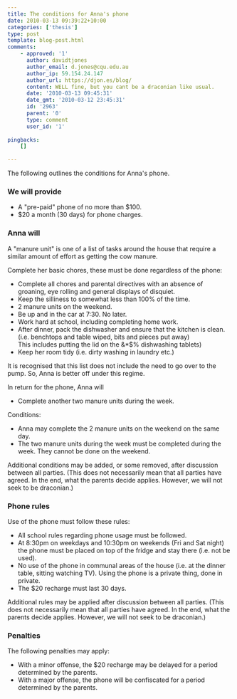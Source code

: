 ```yaml
---
title: The conditions for Anna's phone
date: 2010-03-13 09:39:22+10:00
categories: ['thesis']
type: post
template: blog-post.html
comments:
    - approved: '1'
      author: davidtjones
      author_email: d.jones@cqu.edu.au
      author_ip: 59.154.24.147
      author_url: https://djon.es/blog/
      content: WELL fine, but you cant be a draconian like usual.
      date: '2010-03-13 09:45:31'
      date_gmt: '2010-03-12 23:45:31'
      id: '2963'
      parent: '0'
      type: comment
      user_id: '1'
    
pingbacks:
    []
    
---
```

The following outlines the conditions for Anna's phone.

### We will provide

- A "pre-paid" phone of no more than $100.
- $20 a month (30 days) for phone charges.

### Anna will

A "manure unit" is one of a list of tasks around the house that require a similar amount of effort as getting the cow manure.

Complete her basic chores, these must be done regardless of the phone:

- Complete all chores and parental directives with an absence of groaning, eye rolling and general displays of disquiet.
- Keep the silliness to somewhat less than 100% of the time.
- 2 manure units on the weekend.
- Be up and in the car at 7:30. No later.
- Work hard at school, including completing home work.
- After dinner, pack the dishwasher and ensure that the kitchen is clean. (i.e. benchtops and table wiped, bits and pieces put away)  
    This includes putting the lid on the &\*$% dishwashing tablets)
- Keep her room tidy (i.e. dirty washing in laundry etc.)

It is recognised that this list does not include the need to go over to the pump. So, Anna is better off under this regime.

In return for the phone, Anna will

- Complete another two manure units during the week.

Conditions:

- Anna may complete the 2 manure units on the weekend on the same day.
- The two manure units during the week must be completed during the week. They cannot be done on the weekend.

Additional conditions may be added, or some removed, after discussion between all parties. (This does not necessarily mean that all parties have agreed. In the end, what the parents decide applies. However, we will not seek to be draconian.)

### Phone rules

Use of the phone must follow these rules:

- All school rules regarding phone usage must be followed.
- At 8:30pm on weekdays and 10:30pm on weekends (Fri and Sat night) the phone must be placed on top of the fridge and stay there (i.e. not be used).
- No use of the phone in communal areas of the house (i.e. at the dinner table, sitting watching TV). Using the phone is a private thing, done in private.
- The $20 recharge must last 30 days.

Additional rules may be applied after discussion between all parties. (This does not necessarily mean that all parties have agreed. In the end, what the parents decide applies. However, we will not seek to be draconian.)

### Penalties

The following penalties may apply:

- With a minor offense, the $20 recharge may be delayed for a period determined by the parents.
- With a major offense, the phone will be confiscated for a period determined by the parents.